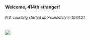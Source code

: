 #### Welcome, 414th stranger!

###### <sup>P.S. counting started approximately in 10.01.21</sup>

<img src="https://kraftwerk28.pp.ua/vcnt.png"></img>
